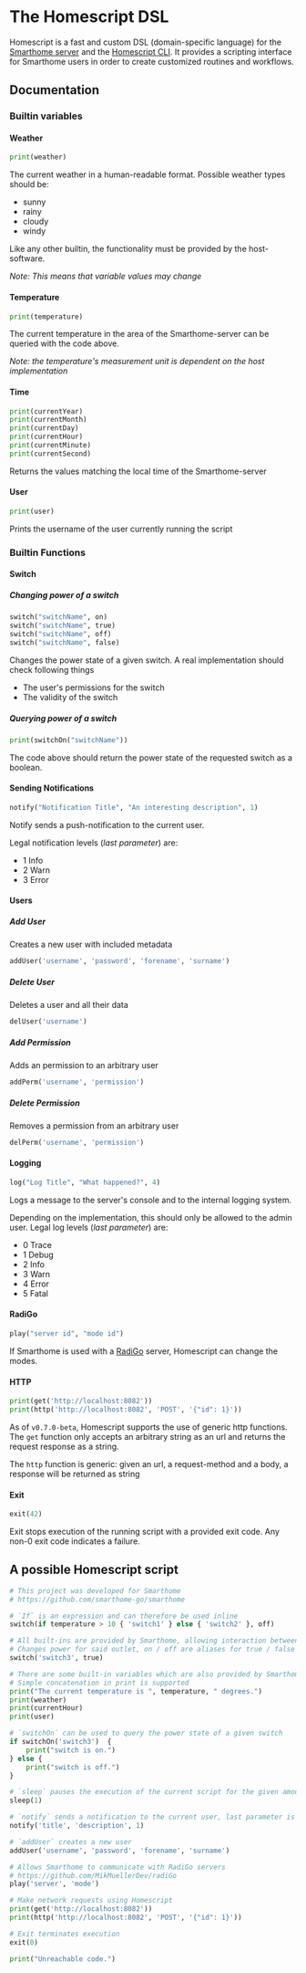 # The Homescript DSL

Homescript is a fast and custom DSL (domain-specific language) for the  [Smarthome server](https://github.com/smarthome-go/smarthome) and the [Homescript CLI](https://github.com/smarthome-go/cli).
It provides a scripting interface for Smarthome users in order to create customized routines and workflows.


## Documentation
### Builtin variables
#### Weather
```python
print(weather)
```
The current weather in a human-readable format.
Possible weather types should be:
- sunny
- rainy
- cloudy
- windy

Like any other builtin, the functionality must be provided by the host-software.

*Note: This means that variable values may change*
#### Temperature
```python
print(temperature)
```
The current temperature in the area of the Smarthome-server can be queried with the code above.

*Note: the temperature's measurement unit is dependent on the host implementation*

#### Time
```python
print(currentYear)
print(currentMonth)
print(currentDay)
print(currentHour)
print(currentMinute)
print(currentSecond)
```
Returns the values matching the local time of the Smarthome-server

#### User
```python
print(user)
```
Prints the username of the user currently running the script

### Builtin Functions

#### Switch
##### Changing power of a switch
```python
switch("switchName", on)
switch("switchName", true)
switch("switchName", off)
switch("switchName", false)
```
Changes the power state of a given switch.
A real implementation should check following things
- The user's permissions for the switch
- The validity of the switch

##### Querying power of a switch
```python
print(switchOn("switchName"))
```
The code above should return the power state of the requested switch as a boolean.
#### Sending Notifications
```python
notify("Notification Title", "An interesting description", 1)
```

Notify sends a push-notification to the current user.

Legal notification levels (*last parameter*) are:
- 1 Info
- 2 Warn
- 3 Error

#### Users
##### Add User
Creates a new user with included metadata
```python
addUser('username', 'password', 'forename', 'surname')
```
##### Delete User
Deletes a user and all their data
```python
delUser('username')
```
##### Add Permission
Adds an permission to an arbitrary user
```python
addPerm('username', 'permission')
```

##### Delete Permission
Removes a permission from an arbitrary user
```python
delPerm('username', 'permission')
```

#### Logging
```python
log("Log Title", "What happened?", 4)
```
Logs a message to the server's console and to the internal logging system.

Depending on the implementation, this should only be allowed to the admin user.
Legal log levels (*last parameter*) are:
- 0 Trace
- 1 Debug
- 2 Info
- 3 Warn
- 4 Error
- 5 Fatal

#### RadiGo
```python
play("server id", "mode id")
```
If Smarthome is used with a [RadiGo](https://github.com/MikMuellerDev/radiGo) server, Homescript can change the modes.

#### HTTP
```python
print(get('http://localhost:8082'))
print(http('http://localhost:8082', 'POST', '{"id": 1}'))
```
As of `v0.7.0-beta`, Homescript supports the use of generic http functions.
The `get` function only accepts an arbitrary string as an url and returns the request response as a string.

The `http` function is generic: given an url, a request-method and a body, a response will be returned as string

#### Exit
```python
exit(42)
```
Exit stops execution of the running script with a provided exit code.
Any non-0 exit code indicates a failure.
## A possible Homescript script

```python
# This project was developed for Smarthome
# https://github.com/smarthome-go/smarthome

# `If` is an expression and can therefore be used inline
switch(if temperature > 10 { 'switch1' } else { 'switch2' }, off)

# All built-ins are provided by Smarthome, allowing interaction between Homescript and Smarthome
# Changes power for said outlet, on / off are aliases for true / false
switch('switch3', true)

# There are some built-in variables which are also provided by Smarthome during runtime:
# Simple concatenation in print is supported
print("The current temperature is ", temperature, " degrees.")
print(weather)
print(currentHour)
print(user)

# `switchOn` can be used to query the power state of a given switch
if switchOn('switch3')  {
    print("switch is on.")
} else {
    print("switch is off.")
}

# `sleep` pauses the execution of the current script for the given amount of seconds
sleep(1)

# `notify` sends a notification to the current user, last parameter is the level (1..3)
notify('title', 'description', 1)

# `addUser` creates a new user
addUser('username', 'password', 'forename', 'surname')

# Allows Smarthome to communicate with RadiGo servers
# https://github.com/MikMuellerDev/radiGo
play('server', 'mode')

# Make network requests using Homescript
print(get('http://localhost:8082'))
print(http('http://localhost:8082', 'POST', '{"id": 1}'))

# Exit terminates execution
exit(0)

print("Unreachable code.")
```


